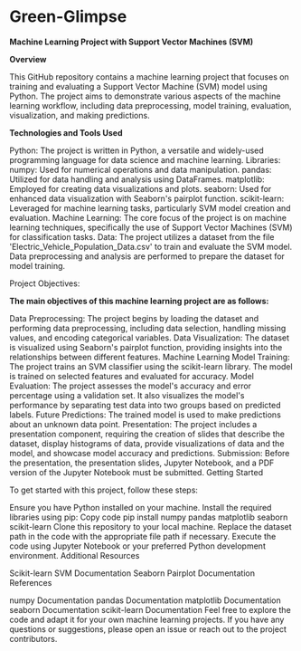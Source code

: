 # Green-Glimpse

**Machine Learning Project with Support Vector Machines (SVM)**

**Overview**

This GitHub repository contains a machine learning project that focuses on training and evaluating a Support Vector Machine (SVM) model using Python. The project aims to demonstrate various aspects of the machine learning workflow, including data preprocessing, model training, evaluation, visualization, and making predictions.

**Technologies and Tools Used**

Python: The project is written in Python, a versatile and widely-used programming language for data science and machine learning.
Libraries:
numpy: Used for numerical operations and data manipulation.
pandas: Utilized for data handling and analysis using DataFrames.
matplotlib: Employed for creating data visualizations and plots.
seaborn: Used for enhanced data visualization with Seaborn's pairplot function.
scikit-learn: Leveraged for machine learning tasks, particularly SVM model creation and evaluation.
Machine Learning: The core focus of the project is on machine learning techniques, specifically the use of Support Vector Machines (SVM) for classification tasks.
Data: The project utilizes a dataset from the file 'Electric_Vehicle_Population_Data.csv' to train and evaluate the SVM model. Data preprocessing and analysis are performed to prepare the dataset for model training.

Project Objectives:

**The main objectives of this machine learning project are as follows:**

Data Preprocessing: The project begins by loading the dataset and performing data preprocessing, including data selection, handling missing values, and encoding categorical variables.
Data Visualization: The dataset is visualized using Seaborn's pairplot function, providing insights into the relationships between different features.
Machine Learning Model Training: The project trains an SVM classifier using the scikit-learn library. The model is trained on selected features and evaluated for accuracy.
Model Evaluation: The project assesses the model's accuracy and error percentage using a validation set. It also visualizes the model's performance by separating test data into two groups based on predicted labels.
Future Predictions: The trained model is used to make predictions about an unknown data point.
Presentation: The project includes a presentation component, requiring the creation of slides that describe the dataset, display histograms of data, provide visualizations of data and the model, and showcase model accuracy and predictions.
Submission: Before the presentation, the presentation slides, Jupyter Notebook, and a PDF version of the Jupyter Notebook must be submitted.
Getting Started

To get started with this project, follow these steps:

Ensure you have Python installed on your machine.
Install the required libraries using pip:
Copy code
pip install numpy pandas matplotlib seaborn scikit-learn
Clone this repository to your local machine.
Replace the dataset path in the code with the appropriate file path if necessary.
Execute the code using Jupyter Notebook or your preferred Python development environment.
Additional Resources

Scikit-learn SVM Documentation
Seaborn Pairplot Documentation
References

numpy Documentation
pandas Documentation
matplotlib Documentation
seaborn Documentation
scikit-learn Documentation
Feel free to explore the code and adapt it for your own machine learning projects. If you have any questions or suggestions, please open an issue or reach out to the project contributors.
